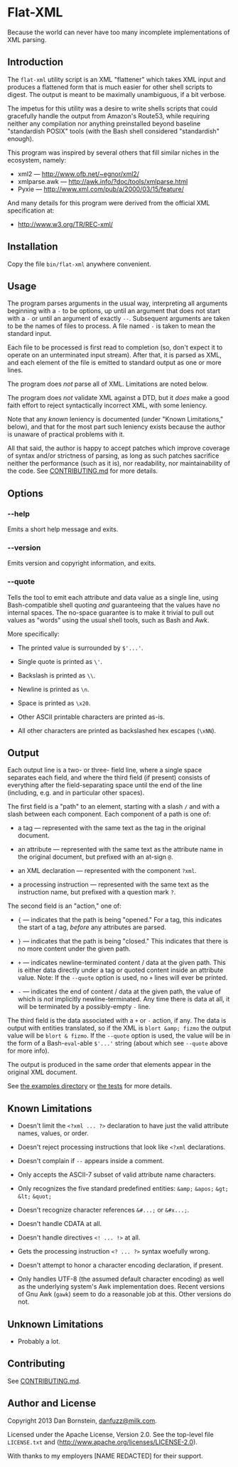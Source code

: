 Flat-XML
========

Because the world can never have too many incomplete implementations
of XML parsing.

Introduction
------------

The `flat-xml` utility script is an XML "flattener" which takes
XML input and produces a flattened form that is much easier for
other shell scripts to digest. The output is meant to be maximally
unambiguous, if a bit verbose.

The impetus for this utility was a desire to write shells scripts that
could gracefully handle the output from Amazon's Route53, while
requiring neither any compilation nor anything preinstalled beyond
baseline "standardish POSIX" tools (with the Bash shell considered
"standardish" enough).

This program was inspired by several others that fill similar niches
in the ecosystem, namely:

* xml2 &mdash; <http://www.ofb.net/~egnor/xml2/>
* xmlparse.awk &mdash; <http://awk.info/?doc/tools/xmlparse.html>
* Pyxie &mdash; <http://www.xml.com/pub/a/2000/03/15/feature/>

And many details for this program were derived from the official
XML specification at:

* <http://www.w3.org/TR/REC-xml/>


Installation
------------

Copy the file `bin/flat-xml` anywhere convenient.


Usage
-----

The program parses arguments in the usual way, interpreting all arguments
beginning with a `-` to be options, up until an argument that does not
start with a `-` or until an argument of exactly `--`. Subsequent arguments
are taken to be the names of files to process. A file named `-` is taken
to mean the standard input.

Each file to be processed is first read to completion (so, don't
expect it to operate on an unterminated input stream). After that,
it is parsed as XML, and each element of the file is emitted to
standard output as one or more lines.

The program does *not* parse all of XML. Limitations are noted below.

The program does *not* validate XML against a DTD, but it *does* make
a good faith effort to reject syntactically incorrect XML, with some
leniency.

Note that any *known* leniency is documented (under "Known
Limitations," below), and that for the most part such leniency exists
because the author is unaware of practical problems with it.

All that said, the author is happy to accept patches which improve
coverage of syntax and/or strictness of parsing, as long as such
patches sacrifice neither the performance (such as it is), nor
readability, nor maintainability of the code. See
[CONTRIBUTING.md](CONTRIBUTING.md) for more details.


Options
-------

### --help

Emits a short help message and exits.

### --version

Emits version and copyright information, and exits.

### --quote

Tells the tool to emit each attribute and data value as a single line,
using Bash-compatible shell quoting *and* guaranteeing that the values
have no internal spaces. The no-space guarantee is to make it trivial
to pull out values as "words" using the usual shell tools, such as
Bash and Awk.

More specifically:

* The printed value is surrounded by `$'...'`.

* Single quote is printed as `\'`.

* Backslash is printed as `\\`.

* Newline is printed as `\n`.

* Space is printed as `\x20`.

* Other ASCII printable characters are printed as-is.

* All other characters are printed as backslashed hex escapes (`\xNN`).


Output
------

Each output line is a two- or three- field line, where a single
space separates each field, and where the third field (if present)
consists of everything after the field-separating space until the
end of the line (including, e.g. and in particular other spaces).

The first field is a "path" to an element, starting with a slash `/`
and with a slash between each component. Each component of a path is
one of:

* a tag &mdash; represented with the same text as the tag in the original
  document.

* an attribute &mdash; represented with the same text as the attribute
  name in the original document, but prefixed with an at-sign `@`.

* an XML declaration &mdash; represented with the component `?xml`.

* a processing instruction &mdash; represented with the same text as
  the instruction name, but prefixed with a question mark `?`.

The second field is an "action," one of:

* `{` &mdash; indicates that the path is being "opened." For a tag,
  this indicates the start of a tag, *before* any attributes are
  parsed.

* `}` &mdash; indicates that the path is being "closed." This indicates
  that there is no more content under the given path.

* `+` &mdash; indicates newline-terminated content / data at the given
  path. This is either data directly under a tag or quoted content
  inside an attribute value. Note: If the `--quote` option is used,
  no `+` lines will ever be printed.

* `-` &mdash; indicates the end of content / data at the given path,
  the value of which is *not* implicitly newline-terminated. Any time
  there is data at all, it will be terminated by a possibly-empty `-`
  line.

The third field is the data associated with a `+` or `-` action, if any.
The data is output with entities translated, so if the XML is `blort
&amp; fizmo` the output value will be `blort & fizmo`. If the `--quote`
option is used, the value will be in the form of a Bash-`eval`-able
`$'...'` string (about which see `--quote` above for more info).

The output is produced in the same order that elements appear in the
original XML document.

See [the examples directory](examples/) or [the tests](tests/)
for more details.


Known Limitations
-----------------

* Doesn't limit the `<?xml ... ?>` declaration to have just the valid
  attribute names, values, or order.

* Doesn't reject processing instructions that look like `<?xml`
  declarations.

* Doesn't complain if `--` appears inside a comment.

* Only accepts the ASCII-7 subset of valid attribute name characters.

* Only recognizes the five standard predefined entities: `&amp;`
  `&apos;` `&gt;` `&lt;` `&quot;`

* Doesn't recognize character references `&#...;` or `&#x...;`.

* Doesn't handle CDATA at all.

* Doesn't handle directives `<! ... !>` at all.

* Gets the processing instruction `<? ... ?>` syntax woefully wrong.

* Doesn't attempt to honor a character encoding declaration, if present.

* Only handles UTF-8 (the assumed default character encoding) as well
  as the underlying system's Awk implementation does. Recent versions
  of Gnu Awk (`gawk`) seem to do a reasonable job at this. Other versions
  do not.


Unknown Limitations
-------------------

* Probably a lot.


Contributing
------------

See [CONTRIBUTING.md](CONTRIBUTING.md).


Author and License
------------------

Copyright 2013 Dan Bornstein, <danfuzz@milk.com>.

Licensed under the Apache License, Version 2.0. See the top-level
file `LICENSE.txt` and (http://www.apache.org/licenses/LICENSE-2.0).

With thanks to my employers [NAME REDACTED] for their support.
